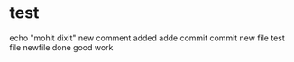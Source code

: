 # test
echo "mohit dixit"
new comment added
adde
commit
commit new file
test file 
newfile
done good work
